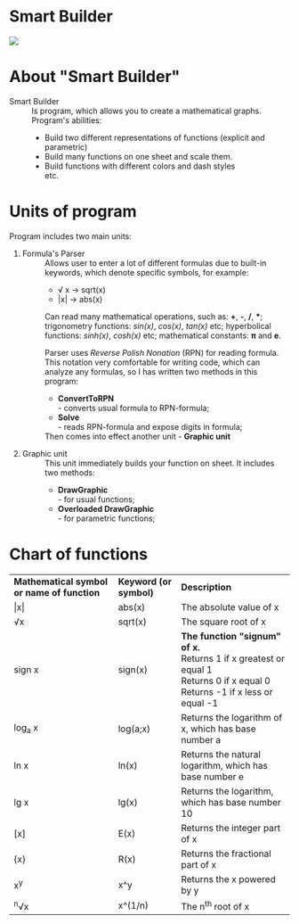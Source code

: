 # Smart Builder
<!--![](https://pp.vk.me/c628323/v628323649/1e19d/Nu03aCp-PkU.jpg)-->
<img src="https://pp.vk.me/c628324/v628324649/224ee/x9U4wMQ0K-c.jpg">

<html>
<body>
<h1>About "Smart Builder"</h1>

<dl>
<dt>Smart Builder</dt>
<dd>Is program, which allows you to create a mathematical graphs. Program's abilities:
<ul>
<li>Build two different representations of functions (explicit and parametric)</li>
<li>Build many functions on one sheet and scale them.</li>
<li>Build functions with different colors and dash styles</li>
etc.
</ul>
</dd>
</dl>
<h1>Units of program</h1>
<p>Program includes two main units:</p>
<ol>
<li>
<dl>
<dt>Formula's Parser</dt>
<dd>Allows user to enter a lot of different formulas due to built-in keywords, which denote specific symbols, for example:
<ul>
<li>&radic; x &rarr; sqrt(x)</li>
<li>|x| &rarr; abs(x)</li>
</ul>
<p>Can read many mathematical operations, such as: <b>+</b>, <b>-</b>, <b>/</b>, <b>*</b>; trigonometry functions: <i>sin(x)</i>, <i>cos(x)</i>, <i>tan(x)</i> etc; hyperbolical functions: <i>sinh(x)</i>, <i>cosh(x)</i> etc; mathematical constants: <b>&pi;</b> and <b>e</b>.</p>
<p>Parser uses <i>Reverse Polish Nonation</i> (RPN) for reading formula. This notation very comfortable for writing code, which can analyze any formulas, so I has written two methods in this program:
<ul>
<li><b>ConvertToRPN</b></li> - converts usual formula to RPN-formula;
<li><b>Solve</b></li> - reads RPN-formula and expose digits in formula;
</ul>
Then comes into effect another unit - <b>Graphic unit</b>
</p>
</dd>
</dl>
</li>
<li>
<dl>
<dt>Graphic unit</dt>
<dd>This unit immediately builds your function on sheet. It includes two methods:
<ul>
<li><b>DrawGraphic</b></li> - for usual functions;
<li><b>Overloaded DrawGraphic</b></li> - for parametric functions;
</ul>
</dd>
</dl>
</li>
</ol>
<h1>Chart of functions</h1>
<table>
<tr>
<td><b>Mathematical symbol or name of function</b></td>
<td><b>Keyword (or symbol)</b></td>
<td><b>Description</b></td>
</tr>
<tr>
<td>|x|</td>
<td>abs(x)</td>
<td>The absolute value of x</td>
</tr>
<tr>
<td>&radic;x</td>
<td>sqrt(x)</td>
<td>The square root of x</td>
</tr>
<tr>
<td>sign x</td>
<td>sign(x)</td>
<td><b>The function "signum" of x.</b><br>
Returns 1 if x greatest or equal 1<br>
Returns 0 if x equal 0<br>
Returns -1 if x less or equal -1
</td>
</tr>
<tr>
<td>log<sub>a</sub> x</td>
<td>log(a;x)</td>
<td>Returns the logarithm of x, which has base number a</td>
</tr>
<tr>
<td>ln x</td>
<td>ln(x)</td>
<td>Returns the natural logarithm, which has base number e</td>
</tr>
<tr>
<td>lg x</td>
<td>lg(x)</td>
<td>Returns the logarithm, which has base number 10</td>
</tr>
<tr>
<td>[x]</td>
<td>E(x)</td>
<td>Returns the integer part of x</td>
</tr>
<tr>
<td>{x}</td>
<td>R(x)</td>
<td>Returns the fractional part of x</td>
</tr>
<tr>
<td>x<sup>y</sup></td>
<td>x^y</td>
<td>Returns the x powered by y</td>
</tr>
<tr>
<td><sup>n</sup>&radic;x</td>
<td>x^(1/n)</td>
<td>The n<sup>th</sup> root of x</td>
</tr>
</table>
</body>
</html>
